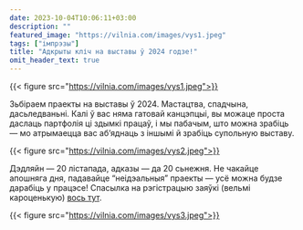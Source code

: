 ```yaml
---
date: 2023-10-04T10:06:11+03:00
description: ""
featured_image: "https://vilnia.com/images/vys1.jpeg"
tags: ["імпрэзы"]
title: "Адкрыты кліч на выставы ў 2024 годзе!"
omit_header_text: true
---
```

{{< figure src="https://vilnia.com/images/vys1.jpeg">}}

Зьбіраем праекты на выставы ў 2024. 
Мастацтва, спадчына, дасьледваньні.
Калі ў вас няма гатовай канцэпцыі, вы можаце проста даслаць партфолія ці здымкі працаў, і мы пабачым, што можна зрабіць — мо атрымаецца вас аб’яднаць з іншымі й зрабіць супольную выставу.

{{< figure src="https://vilnia.com/images/vys2.jpeg">}}

Дэдляйн — 20 лістапада, адказы — да 20 сьнежня. Не чакайце апошняга дня, падавайце “неідэальныя” праекты — усё можна будзе дарабіць у працэсе!
Спасылка на рэгістрацыю заяўкі (вельмі кароценькую) [вось тут](https://docs.google.com/forms/d/e/1FAIpQLSeX5gwtcaXptYib96WC6zurw8jPH79rN_1Z7_atHKmDl-WiTg/viewform?pli=1&fbclid=IwAR2vcZTP3roib2YW1gk4Ln6LOzezaJkXAy8k7YAH2z-rEeXVv3CPR3AyWp0).

{{< figure src="https://vilnia.com/images/vys3.jpeg">}}